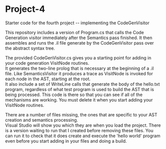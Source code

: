 # Project-4

Starter code for the fourth project -- implementing the CodeGenVisitor

This repository includes a version of Program.cs that calls the Code Generation visitor immediately after the Semantics
pass finished.  It then assembles and runs the .il file generate by the CodeGenVisitor pass over the abstract syntax tree.

The provided CodeGenVisitor.cs gives you a starting point for adding in your code generation VisitNode routines.  
It generates the two-line prolog that is necessary at the beginning of a .il file.  Like SemanticsVisitor
it produces a trace as VisitNode is invoked for each node in the AST, starting at the root.  
It also include a set of WriteLine calls that generate the body of the hello.txt program, regardless of 
what test program is used to build the AST that is being processed.  This code is there so that you can see 
if all of the mechanisms are working.  You must delete it when you start adding your VisitNode routines.

There are a number of files missing, the ones that are specific to your AST creation and semantics processing.  
Visual Studio will show you which they are when you load the project.  There is a version waiting to run that I
created before removing these files.  You can run it to check that it does create and execute the 'hello world'
program even before you start adding in your files and doing a build.

